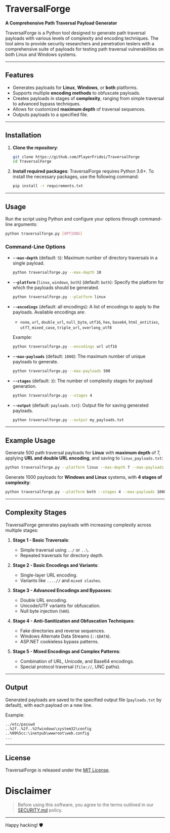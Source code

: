 # TraversalForge
**A Comprehensive Path Traversal Payload Generator**

TraversalForge is a Python tool designed to generate path traversal payloads with various levels of complexity and encoding techniques. The tool aims to provide security researchers and penetration testers with a comprehensive suite of payloads for testing path traversal vulnerabilities on both Linux and Windows systems.

---

## Features

- Generates payloads for **Linux**, **Windows**, or **both** platforms.
- Supports multiple **encoding methods** to obfuscate payloads.
- Creates payloads in stages of **complexity**, ranging from simple traversal to advanced bypass techniques.
- Allows for customized **maximum depth** of traversal sequences.
- Outputs payloads to a specified file.

---

## Installation

1. **Clone the repository**:
    ```bash
    git clone https://github.com/PlayerFridei/TraversalForge
    cd TraversalForge
    ```

2. **Install required packages**:
    TraversalForge requires Python 3.6+. To install the necessary packages, use the following command:
    ```bash
    pip install -r requirements.txt
    ```

---

## Usage

Run the script using Python and configure your options through command-line arguments:

```bash
python traversalforge.py [OPTIONS]
```

### Command-Line Options

- **`--max-depth`** (default: `5`): Maximum number of directory traversals in a single payload.
  ```bash
  python traversalforge.py --max-depth 10
  ```

- **`--platform`** (`linux`, `windows`, `both`) (default: `both`): Specify the platform for which the payloads should be generated.
  ```bash
  python traversalforge.py --platform linux
  ```

- **`--encodings`** (default: all encodings): A list of encodings to apply to the payloads. Available encodings are:
  - `none`, `url`, `double_url`, `null_byte`, `utf16`, `hex`, `base64`, `html_entities`, `utf7`, `mixed_case`, `triple_url`, `overlong_utf8`
  
  Example:
  ```bash
  python traversalforge.py --encodings url utf16
  ```

- **`--max-payloads`** (default: `1000`): The maximum number of unique payloads to generate.
  ```bash
  python traversalforge.py --max-payloads 500
  ```

- **`--stages`** (default: `3`): The number of complexity stages for payload generation.
  ```bash
  python traversalforge.py --stages 4
  ```

- **`--output`** (default: `payloads.txt`): Output file for saving generated payloads.
  ```bash
  python traversalforge.py --output my_payloads.txt
  ```

---

## Example Usage

Generate 500 path traversal payloads for **Linux** with **maximum depth** of 7, applying **URL and double URL encoding**, and saving to `linux_payloads.txt`:
```bash
python traversalforge.py --platform linux --max-depth 7 --max-payloads 500 --encodings url double_url --output linux_payloads.txt
```

Generate 1000 payloads for **Windows and Linux** systems, with **4 stages of complexity**:
```bash
python traversalforge.py --platform both --stages 4 --max-payloads 1000
```

---

## Complexity Stages

TraversalForge generates payloads with increasing complexity across multiple stages:

1. **Stage 1 - Basic Traversals**: 
   - Simple traversal using `../` or `..\`.
   - Repeated traversals for directory depth.

2. **Stage 2 - Basic Encodings and Variants**:
   - Single-layer URL encoding.
   - Variants like `....//` and `mixed slashes`.

3. **Stage 3 - Advanced Encodings and Bypasses**:
   - Double URL encoding.
   - Unicode/UTF variants for obfuscation.
   - Null byte injection (`%00`).

4. **Stage 4 - Anti-Sanitization and Obfuscation Techniques**:
   - Fake directories and reverse sequences.
   - Windows Alternate Data Streams (`::$DATA`).
   - ASP.NET cookieless bypass patterns.

5. **Stage 5 - Mixed Encodings and Complex Patterns**:
   - Combination of URL, Unicode, and Base64 encodings.
   - Special protocol traversal (`file://`, UNC paths).

---

## Output

Generated payloads are saved to the specified output file (`payloads.txt` by default), with each payload on a new line.

Example:
```
../etc/passwd
..%2f..%2f..%2fwindows\system32\config
..%00%5cc:\inetpub\wwwroot\web.config
...
```

---

## License

TraversalForge is released under the [MIT License](LICENSE).

# Disclaimer

> Before using this software, you agree to the terms outlined in our [SECURITY.md](SECURITY.md) policy.

---

Happy hacking! 🛡️
